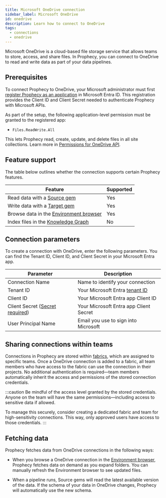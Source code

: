 ```yaml
---
title: Microsoft OneDrive connection
sidebar_label: Microsoft OneDrive
id: onedrive
description: Learn how to connect to OneDrive
tags:
  - connections
  - onedrive
---
```


Microsoft OneDrive is a cloud-based file storage service that allows teams to store, access, and share files. In Prophecy, you can connect to OneDrive to read and write data as part of your data pipelines.

## Prerequisites

To connect Prophecy to OneDrive, your Microsoft administrator must first [register Prophecy as an application](https://learn.microsoft.com/en-us/graph/auth/auth-concepts#register-the-application) in Microsoft Entra ID. This registration provides the Client ID and Client Secret needed to authenticate Prophecy with Microsoft APIs.

As part of the setup, the following application-level permission must be granted to the registered app:

- `Files.ReadWrite.All`

This lets Prophecy read, create, update, and delete files in all site collections. Learn more in [Permissions for OneDrive API](https://learn.microsoft.com/en-us/onedrive/developer/rest-api/concepts/permissions_reference?view=odsp-graph-online).

## Feature support

The table below outlines whether the connection supports certain Prophecy features.

| Feature                                                                    | Supported |
| -------------------------------------------------------------------------- | --------- |
| Read data with a [Source gem](/analysts/onedrive-gem)                      | Yes       |
| Write data with a [Target gem](/analysts/onedrive-gem)                     | Yes       |
| Browse data in the [Environment browser](/analysts/project-editor#sidebar) | Yes       |
| Index files in the [Knowledge Graph](/knowledge-graph)                     | No        |

## Connection parameters

To create a connection with OneDrive, enter the following parameters. You can find the Tenant ID, Client ID, and Client Secret in your Microsoft Entra app.

| Parameter                                                                                          | Description                                                                                               |
| -------------------------------------------------------------------------------------------------- | --------------------------------------------------------------------------------------------------------- |
| Connection Name                                                                                    | Name to identify your connection                                                                          |
| Tenant ID                                                                                          | Your Microsoft Entra [tenant ID](https://learn.microsoft.com/en-us/entra/fundamentals/how-to-find-tenant) |
| Client ID                                                                                          | Your Microsoft Entra app Client ID                                                                        |
| Client Secret ([Secret required](docs/administration/fabrics/prophecy-fabrics/secrets/secrets.md)) | Your Microsoft Entra app Client Secret                                                                    |
| User Principal Name                                                                                | Email you use to sign into Microsoft                                                                      |

## Sharing connections within teams

Connections in Prophecy are stored within [fabrics](docs/administration/fabrics/prophecy-fabrics/prophecy-fabrics.md), which are assigned to specific teams. Once a OneDrive connection is added to a fabric, all team members who have access to the fabric can use the connection in their projects. No additional authentication is required—team members automatically inherit the access and permissions of the stored connection credentials.

:::caution
Be mindful of the access level granted by the stored credentials. Anyone on the team will have the same permissions—including access to sensitive data if allowed.

To manage this securely, consider creating a dedicated fabric and team for high-sensitivity connections. This way, only approved users have access to those credentials.
:::

## Fetching data

Prophecy fetches data from OneDrive connections in the following ways:

- When you browse a OneDrive connection in the [Environment browser](/analysts/pipelines), Prophecy fetches data on demand as you expand folders. You can manually refresh the Environment browser to see updated files.

- When a pipeline runs, Source gems will read the latest available version of the data. If the schema of your data in OneDrive changes, Prophecy will automatically use the new schema.
